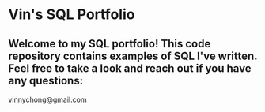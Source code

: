 # Vin's SQL Portfolio 

## Welcome to my SQL portfolio! This code repository contains examples of SQL I've written. Feel free to take a look and reach out if you have any questions:
vinnychong@gmail.com
